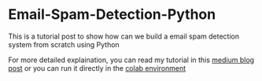 # Email-Spam-Detection-Python
This is a tutorial post to show how can we build a email spam detection system from scratch using Python

For more detailed explaination, you can read my tutorial in this [medium blog post](#) or you can run it directly in the [colab environment](https://colab.research.google.com/drive/1nh4bWccs7cgOx7kSalBmUMJzK3h7UEvU)
